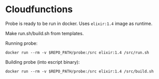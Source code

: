 # Cloudfunctions

Probe is ready to be run in docker. Uses `elixir:1.4` image as runtime.

Make run.sh/build.sh from templates.

Running probe:
```shell
docker run --rm -v $REPO_PATH/probe:/src elixir:1.4 /src/run.sh
```

Building probe (into escript binary):
```shell
docker run --rm -v $REPO_PATH/probe:/src elixir:1.4 /src/build.sh
```

